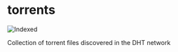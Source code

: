 torrents 
========
![Indexed](https://img.shields.io/badge/indexed-152558-blue)

Collection of torrent files discovered in the DHT network
